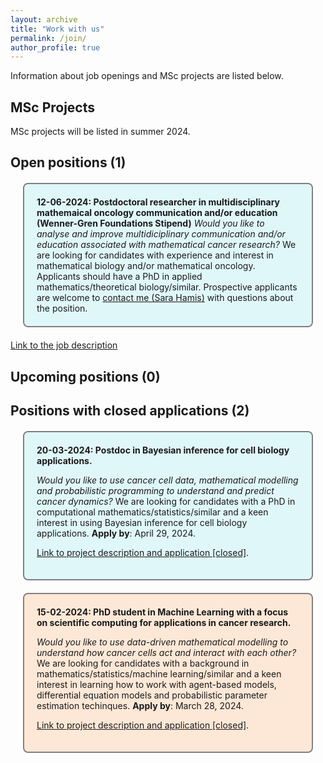 ```yaml
---
layout: archive
title: "Work with us"
permalink: /join/
author_profile: true
---
```


Information about job openings and MSc projects are listed below.
  
## MSc Projects
MSc projects will be listed in summer 2024. 

## Open positions (1)
<div style="background-color: #e0f7fa; border: 2px solid gray; border-radius: 8px; padding: 20px; margin: 20px;">
<strong> 12-06-2024: Postdoctoral researcher in multidisciplinary mathemaical oncology communication and/or education (Wenner-Gren Foundations Stipend)</strong> 
<i>Would you like to analyse and improve multidiciplinary communication and/or education associated with mathematical cancer research?</i> We are looking for candidates with experience and interest in mathematical biology and/or mathematical oncology. Applicants should have a PhD in applied mathematics/theoretical biology/similar. Prospective applicants are welcome to <a href="https://sarahamis.github.io/contact/">contact me (Sara Hamis)</a> with questions about the position. 
</div>

[Link to the job description](WG_Postdoc_MathOnco_ComEdu_Uppsala.pdf)


## Upcoming positions (0)



## Positions with closed applications (2)

<div style="background-color: #e0f7fa; border: 2px solid gray; border-radius: 8px; padding: 20px; margin: 20px;">
<strong> 20-03-2024: Postdoc in Bayesian inference for cell biology applications.</strong> 
<p>
<i>Would you like to use cancer cell data, mathematical modelling and probabilistic programming to understand and predict cancer dynamics?</i> We are looking for candidates with a PhD in computational mathematics/statistics/similar and a keen interest in using Bayesian inference for cell biology applications. <b>Apply by</b>: April 29, 2024.<br>
</p>  
<p>  
<a href="https://www.jobb.uu.se/details/?positionId=709844">Link to project description and application [closed]</a>. 
</p>
</div>

<div style="background-color: #FDE8D7; border: 2px solid gray; border-radius: 8px; padding: 20px; margin: 20px;">
<strong> 15-02-2024: PhD student in Machine Learning with a focus on scientific computing for applications in cancer research.</strong>
<p> 
<i>Would you like to use data-driven mathematical modelling to understand how cancer cells act and interact with each other?</i> 
We are looking for candidates with a background in mathematics/statistics/machine learning/similar and a keen interest in learning how to work with agent-based models, differential equation models and probabilistic parameter estimation techinques. <b>Apply by</b>: March 28, 2024.<br>
</p> 
<p>
<a href="https://www.jobb.uu.se/details/?positionId=701887">Link to project description and application [closed]</a>.    
</p>
</div>

